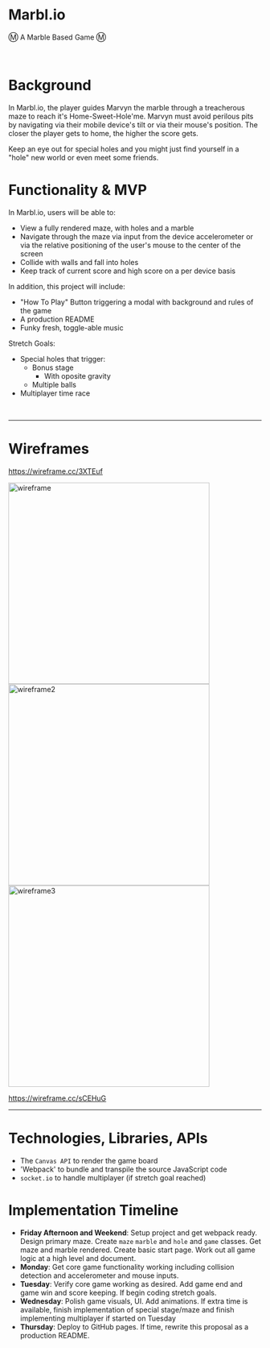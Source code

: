 # Marbl.io
Ⓜ️ A Marble Based Game Ⓜ️

<br>

# Background

In Marbl.io, the player guides Marvyn the marble through a treacherous maze to reach it's Home-Sweet-Hole'me. Marvyn must avoid perilous pits by navigating via their mobile device's tilt or via their mouse's position. The closer the player gets to home, the higher the score gets. 

Keep an eye out for special holes and you might just find yourself in a "hole" new world or even meet some friends.



# Functionality & MVP 

In Marbl.io, users will be able to:

- View a fully rendered maze, with holes and a marble
- Navigate through the maze via input from the device accelerometer or via the relative positioning of the user's mouse to the center of the screen
- Collide with walls and fall into holes
- Keep track of current score and high score on a per device basis

In addition, this project will include:

-  "How To Play" Button triggering a modal with background and rules of the game
- A production README
- Funky fresh, toggle-able music

Stretch Goals:

- Special holes that trigger:
	- Bonus stage
		- With oposite gravity
	- Multiple balls
- Multiplayer time race

<br>

---

# Wireframes

https://wireframe.cc/3XTEuf

<img src="https://user-images.githubusercontent.com/107275066/184312469-2bf4aa04-2608-406d-bb8c-9d706d3e8780.png" alt="wireframe" width="400"/>


<img src="https://user-images.githubusercontent.com/107275066/184412353-7c7dd65d-4ccb-4faf-86b0-701d3ef84b53.png" alt="wireframe2" width="400"/>


<img src="https://user-images.githubusercontent.com/107275066/184412334-f66f6f40-0f4c-4a54-b8d7-359aacb5616d.png" alt="wireframe3" width="400"/>


https://wireframe.cc/sCEHuG


---

# Technologies, Libraries, APIs

- The `Canvas API` to render the game board
- 'Webpack' to bundle and transpile the source JavaScript code
- `socket.io` to handle multiplayer (if stretch goal reached)


# Implementation Timeline

- **Friday Afternoon and Weekend**: Setup project and get webpack ready. Design primary maze. Create `maze` `marble` and `hole` and `game` classes. Get maze and marble rendered. Create basic start page. Work out all game logic at a high level and document.
- **Monday**: Get core game functionality working including collision detection and accelerometer and mouse inputs.
- **Tuesday**: Verify core game working as desired. Add game end and game win and score keeping. If begin coding stretch goals.
- **Wednesday**: Polish game visuals, UI. Add animations. If extra time is available, finish implementation of special stage/maze and finish implementing multiplayer if started on Tuesday
- **Thursday**:  Deploy to GitHub pages. If time, rewrite this proposal as a production README.
 

